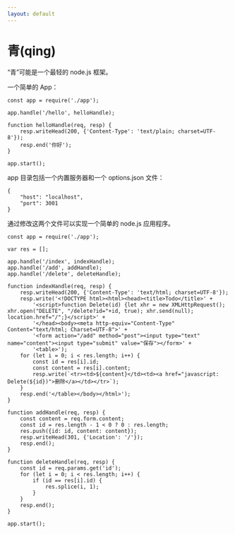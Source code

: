 ```yaml
---
layout: default
---
```

# 青(qing)
“青”可能是一个最轻的 node.js 框架。

一个简单的 App：

    const app = require('./app');

    app.handle('/hello', helloHandle);

    function helloHandle(req, resp) {
        resp.writeHead(200, {'Content-Type': 'text/plain; charset=UTF-8'});
        resp.end('你好');
    }

    app.start();

app 目录包括一个内置服务器和一个 options.json 文件：

    {
        "host": "localhost",
        "port": 3001
    }

通过修改这两个文件可以实现一个简单的 node.js 应用程序。

    const app = require('./app');

    var res = [];

    app.handle('/index', indexHandle);
    app.handle('/add', addHandle);
    app.handle('/delete', deleteHandle);

    function indexHandle(req, resp) {
        resp.writeHead(200, {'Content-Type': 'text/html; charset=UTF-8'});
        resp.write('<!DOCTYPE html><html><head><title>Todo</title>' +
            '<script>function Delete(id) {let xhr = new XMLHttpRequest(); xhr.open("DELETE", "/delete?id="+id, true); xhr.send(null); location.href="/";}</script>' +
            '</head><body><meta http-equiv="Content-Type" Content="text/html; Charset=UTF-8">' +
            '<form action="/add" method="post"><input type="text" name="content"><input type="submit" value="保存"></form>' +
            '<table>');
        for (let i = 0; i < res.length; i++) {
            const id = res[i].id;
            const content = res[i].content;
            resp.write(`<tr><td>${content}</td><td><a href="javascript: Delete(${id})">删除</a></td></tr>`);
        }
        resp.end('</table></body></html>');
    }

    function addHandle(req, resp) {
        const content = req.form.content;
        const id = res.length - 1 < 0 ? 0 : res.length;
        res.push({id: id, content: content});
        resp.writeHead(301, {'Location': '/'});
        resp.end();
    }

    function deleteHandle(req, resp) {
        const id = req.params.get('id');
        for (let i = 0; i < res.length; i++) {
            if (id == res[i].id) {
                res.splice(i, 1);
            }
        }
        resp.end();
    }

    app.start();
